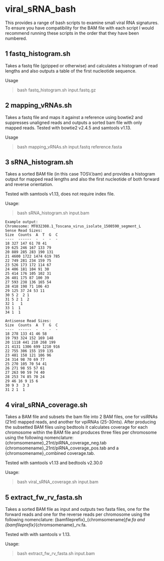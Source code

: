 # viral_sRNA_bash
This provides a range of bash scripts to examine small viral RNA signatures. To ensure you have compatibility for the BAM file with each script I would recommend running these scripts in the order that they have been numbered.

## 1 fastq_histogram.sh
Takes a fastq file (gzipped or otherwise) and calculates a histogram of read lengths and also outputs a table of the first nucleotide sequence.

Usage 

>bash fastq_histogram.sh input.fastq.gz

## 2 mapping_vRNAs.sh
Takes a fastq file and maps it against a reference using bowtie2 and suppresses unaligned reads and outputs a sorted bam file with only mapped reads. Tested with bowtie2 v2.4.5 and samtools v1.13.

Usage

>bash mapping_vRNAs.sh input.fastq reference.fasta

## 3 sRNA_histogram.sh 
Takes a sorted BAM file (in this case TOSV.bam) and provides a histogram output for mapped read lengths and also the first nucleotide of both forward and reverse orientation.

Tested with samtools v1.13, does not require index file.

Usage:

>bash sRNA_histogram.sh input.bam
```
Example output:
Chromosome: MT032308.1_Toscana_virus_isolate_1500590_segment_L
Sense Read Sizes:
Size  Counts  A  T  G  C
----  ------  -  -  -  -
18 327 147 61 78 41
19 625 246 167 133 79
20 889 285 283 190 131
21 4600 1722 1474 619 785
22 749 281 234 159 75
23 526 173 172 114 67
24 406 181 104 91 30
25 414 176 105 102 31
26 401 175 87 100 39
27 593 238 136 165 54
28 418 198 71 106 43
29 125 37 24 53 11
30 5 2  2 1
31 5 2 1  2
32 1   1
33 1  1
34 1  1

Antisense Read Sizes:
Size  Counts  A  T  G  C
----  ------  -  -  -  -
18 278 133 41 46 58
19 793 324 152 169 148
20 1118 441 210 268 199
21 4131 1306 699 1210 916
22 755 306 155 159 135
23 481 158 121 106 96
24 314 98 70 69 77
25 270 105 70 54 41
26 271 98 55 57 61
27 263 90 59 74 40
28 253 74 85 70 24
29 46 16 9 15 6
30 9 3  3 3
31 2 1  1
```
## 4 viral_sRNA_coverage.sh
Takes a BAM file and subsets the bam file into 2 BAM files, one for vsiRNAs (21nt) mapped reads, and another for vpiRNAs (25-30nts). After producing the subsetted BAM files using bedtools it calculates coverage for each chromosome within the BAM file and produces three files per chromosome using the following nomenclature: {chromsomename}_21nt/piRNA_coverage_neg.tab {chromsomename}_21nt/piRNA_coverage_pos.tab and a {chromsomename}_combined coverage.tab.

Tested with samtools v1.13 and bedtools v2.30.0

Usage:

>bash viral_sRNA_coverage.sh input.bam

## 5 extract_fw_rv_fasta.sh
Takes a sorted BAM file as input and outputs two fasta files, one for the forward reads and one for the reverse reads per chromosome using the following nomenclature:
{bamfileprefix}_{chromsomename}_fw.fa and {bamfileprefix}_{chromsomename}_rv.fa. 

Tested with with samtools v 1.13.

Usage:

>bash extract_fw_rv_fasta.sh input.bam
